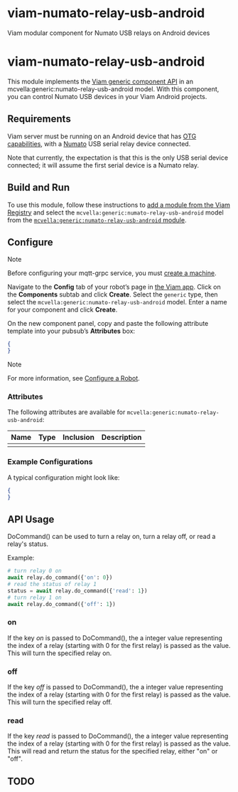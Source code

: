 # viam-numato-relay-usb-android
Viam modular component for Numato USB relays on Android devices

# viam-numato-relay-usb-android

This module implements the [Viam generic component API](https://docs.viam.com/components/generic/) in an mcvella:generic:numato-relay-usb-android model.
With this component, you can control Numato USB devices in your Viam Android projects.

## Requirements

Viam server must be running on an Android device that has [OTG capabilities](https://en.wikipedia.org/wiki/USB_On-The-Go), with a [Numato](https://numato.com/product-category/automation/relay-modules/usb-relay/) USB serial relay device connected.

Note that currently, the expectation is that this is the only USB serial device connected; it will assume the first serial device is a Numato relay.

## Build and Run

To use this module, follow these instructions to [add a module from the Viam Registry](https://docs.viam.com/registry/configure/#add-a-modular-resource-from-the-viam-registry) and select the `mcvella:generic:numato-relay-usb-android` model from the [`mcvella:generic:numato-relay-usb-android` module](https://app.viam.com/module/mcvella/mcvella:generic:numato-relay-usb-android).

## Configure

> [!NOTE]  
> Before configuring your mqtt-grpc service, you must [create a machine](https://docs.viam.com/manage/fleet/machines/#add-a-new-machine).

Navigate to the **Config** tab of your robot’s page in [the Viam app](https://app.viam.com/).
Click on the **Components** subtab and click **Create**.
Select the `generic` type, then select the `mcvella:generic:numato-relay-usb-android` model.
Enter a name for your component and click **Create**.

On the new component panel, copy and paste the following attribute template into your pubsub’s **Attributes** box:

```json
{
}
```

> [!NOTE]  
> For more information, see [Configure a Robot](https://docs.viam.com/manage/configuration/).

### Attributes

The following attributes are available for `mcvella:generic:numato-relay-usb-android`:

| Name | Type | Inclusion | Description |
| ---- | ---- | --------- | ----------- |
| |  |  |  |

### Example Configurations

A typical configuration might look like:

```json
{
}
```

## API Usage

DoCommand() can be used to turn a relay on, turn a relay off, or read a relay's status.

Example:

``` python
# turn relay 0 on
await relay.do_command({'on': 0})
# read the status of relay 1
status = await relay.do_command({'read': 1})
# turn relay 1 on
await relay.do_command({'off': 1})
```

### on

If the key *on* is passed to DoCommand(), the a integer value representing the index of a relay (starting with 0 for the first relay) is passed as the value.
This will turn the specified relay on.

### off

If the key *off* is passed to DoCommand(), the a integer value representing the index of a relay (starting with 0 for the first relay) is passed as the value.
This will turn the specified relay off.

### read

If the key *read* is passed to DoCommand(), the a integer value representing the index of a relay (starting with 0 for the first relay) is passed as the value.
This will read and return the status for the specified relay, either "on" or "off".

## TODO
